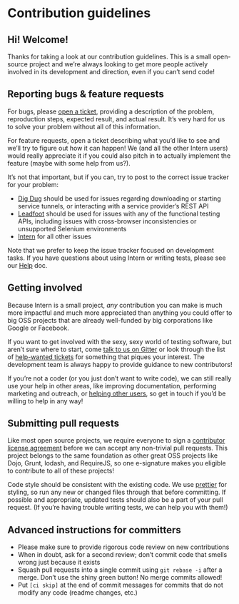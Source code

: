 # Contribution guidelines

## Hi! Welcome!

Thanks for taking a look at our contribution guidelines. This is a small open-source project and we’re always looking to get more people actively involved in its development and direction, even if you can’t send code!

## Reporting bugs & feature requests

For bugs, please [open a ticket](https://github.com/theintern/intern/issues/new?body=Description:%0A%0ASteps+to+reproduce:%0A%0A1.%20%E2%80%A6%0A2.%20%E2%80%A6%0A3.%20%E2%80%A6%0A%0AExpected%20result:%0AActual%20result:%0A%0AIntern%20version:%0A%0AAny%20additional%20information:), providing a description of the problem, reproduction steps, expected result, and actual result. It’s very hard for us to solve your problem without all of this information.

For feature requests, open a ticket describing what you’d like to see and we’ll try to figure out how it can happen! We (and all the other Intern users) would really appreciate it if you could also pitch in to actually implement the feature (maybe with some help from us?).

It’s not that important, but if you can, try to post to the correct issue tracker for your problem:

* [Dig Dug](https://github.com/theintern/digdug/issues) should be used for issues regarding downloading or starting service tunnels, or interacting with a service provider’s REST API
* [Leadfoot](https://github.com/theintern/leadfoot/issues) should be used for issues with any of the functional testing APIs, including issues with cross-browser inconsistencies or unsupported Selenium environments
* [Intern](https://github.com/theintern/intern/issues) for all other issues

Note that we prefer to keep the issue tracker focused on development tasks. If you have questions about using Intern or writing tests, please see our [Help](docs/help.md) doc.

## Getting involved

Because Intern is a small project, *any* contribution you can make is much more impactful and much more appreciated than anything you could offer to big OSS projects that are already well-funded by big corporations like Google or Facebook.

If you want to get involved with the sexy, sexy world of testing software, but aren’t sure where to start, come [talk to us on Gitter](https://gitter.im/theintern/intern) or look through the list of [help-wanted tickets](https://github.com/theintern/intern/labels/help-wanted) for something that piques your interest. The development team is always happy to provide guidance to new contributors!

If you’re not a coder (or you just don’t want to write code), we can still really use your help in other areas, like improving documentation, performing marketing and outreach, or [helping other users](docs/help.md), so get in touch if you’d be willing to help in any way!

## Submitting pull requests

Like most open source projects, we require everyone to sign a [contributor license agreement](https://js.foundation/CLA/) before we can accept any non-trivial pull requests. This project belongs to the same foundation as other great OSS projects like Dojo, Grunt, lodash, and RequireJS, so one e-signature makes you eligible to contribute to all of these projects!

Code style should be consistent with the existing code. We use [prettier](https://prettier.io) for styling, so run any new or changed files through that before committing. If possible and appropriate, updated tests should also be a part of your pull request. (If you’re having trouble writing tests, we can help you with them!)

## Advanced instructions for committers

* Please make sure to provide rigorous code review on new contributions
* When in doubt, ask for a second review; don’t commit code that smells wrong just because it exists
* Squash pull requests into a single commit using `git rebase -i` after a merge. Don’t use the shiny green button! No merge commits allowed!
* Put `[ci skip]` at the end of commit messages for commits that do not modify any code (readme changes, etc.)
